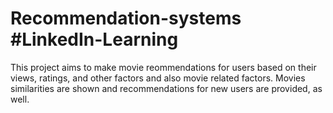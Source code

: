 # Recommendation-systems #LinkedIn-Learning
This project aims to make movie reommendations for users based on their views, ratings, and other factors and also movie related factors.
Movies similarities are shown and recommendations for new users are provided, as well.

